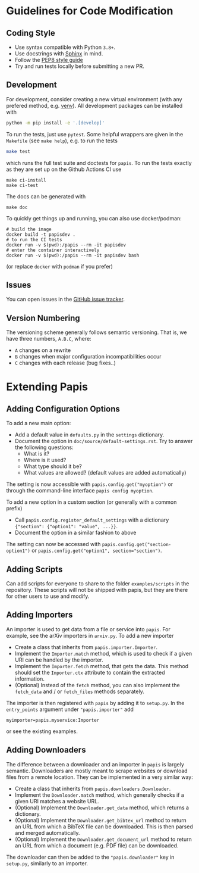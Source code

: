 Guidelines for Code Modification
================================

Coding Style
------------

* Use syntax compatible with Python `3.8+`.
* Use docstrings with [Sphinx](https://www.sphinx-doc.org/en/master/) in mind.
* Follow the [PEP8 style guide](https://www.python.org/dev/peps/pep-0008/)
* Try and run tests locally before submitting a new PR.

Development
-----------

For development, consider creating a new virtual environment (with any
prefered method, e.g. [venv](https://docs.python.org/3/library/venv.html)).
All development packages can be installed with
```bash
python -m pip install -e '.[develop]'
```

To run the tests, just use `pytest`. Some helpful wrappers are given in the
`Makefile` (see `make help`), e.g. to run the tests
```bash
make test
```
which runs the full test suite and doctests for `papis`. To run the tests exactly
as they are set up on the Github Actions CI use
```
make ci-install
make ci-test
```

The docs can be generated with
```
make doc
```

To quickly get things up and running, you can also use docker/podman:

```
# build the image
docker build -t papisdev .
# to run the CI tests
docker run -v $(pwd):/papis --rm -it papisdev
# enter the container interactively
docker run -v $(pwd):/papis --rm -it papisdev bash
```

(or replace `docker` with `podman` if you prefer)

Issues
------

You can open issues in the [GitHub issue tracker](https://github.com/papis/papis/issues).

Version Numbering
-----------------

The versioning scheme generally follows semantic versioning. That is, we
have three numbers, `A.B.C`, where:

* `A` changes on a rewrite
* `B` changes when major configuration incompatibilities occur
* `C` changes with each release (bug fixes..)

Extending Papis
===============

Adding Configuration Options
----------------------------

To add a new main option:

- Add a default value in `defaults.py` in the `settings` dictionary.
- Document the option in `doc/source/default-settings.rst`. Try to answer the
  following questions:
  - What is it?
  - Where is it used?
  - What type should it be?
  - What values are allowed? (default values are added automatically)

The setting is now accessible with `papis.config.get("myoption")`
or through the command-line interface `papis config myoption`.

To add a new option in a custom section (or generally with a common prefix)

- Call `papis.config.register_default_settings` with a dictionary
  `{"section": {"option1": "value", ...}}`.
- Document the option in a similar fashion to above

The setting can now be accessed with `papis.config.get("section-option1")`
or `papis.config.get("option1", section="section")`.

Adding Scripts
--------------

Can add scripts for everyone to share to the folder `examples/scripts` in the
repository. These scripts will not be shipped with papis, but they are there
for other users to use and modify.

Adding Importers
----------------

An importer is used to get data from a file or service into `papis`. For example,
see the arXiv importers in `arxiv.py`. To add a new importer

- Create a class that inherits from `papis.importer.Importer`.
- Implement the `Importer.match` method, which is used to check if a given URI
  can be handled by the importer.
- Implement the `Importer.fetch` method, that gets the data. This method should
  set the `Importer.ctx` attribute to contain the extracted information.
- (Optional) Instead of the `fetch` method, you can also implement the `fetch_data`
  and / or `fetch_files` methods separately.

The importer is then registered with `papis` by adding it to `setup.py`. In the
`entry_points` argument under `"papis.importer"` add
```
myimporter=papis.myservice:Importer
```
or see the existing examples.

Adding Downloaders
------------------

The difference between a downloader and an importer in `papis` is largely
semantic. Downloaders are mostly meant to scrape websites or download files
from a remote location. They can be implemented in a very similar way:

- Create a class that inherits from `papis.downloaders.Downloader`.
- Implement the `Downloader.match` method, which generally checks if a given
  URI matches a website URL.
- (Optional) Implement the `Downloader.get_data` method, which returns a dictionary.
- (Optional) Implement the `Downloader.get_bibtex_url` method to return an URL
  from which a BibTeX file can be downloaded. This is then parsed and merged
  automatically.
- (Optional) Implement the `Downloader.get_document_url` method to return an
  URL from which a document (e.g. PDF file) can be downloaded.

The downloader can then be added to the `"papis.downloader"` key in `setup.py`,
similarly to an importer.
